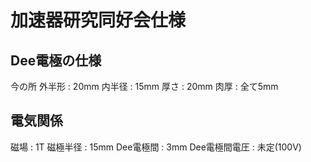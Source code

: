 # 加速器研究同好会仕様

## Dee電極の仕様
今の所
外半形 : 20mm
内半径 : 15mm
厚さ : 20mm
肉厚 : 全て5mm

## 電気関係
磁場 : 1T
磁極半径 : 15mm
Dee電極間 : 3mm
Dee電極間電圧 : 未定(100V)
